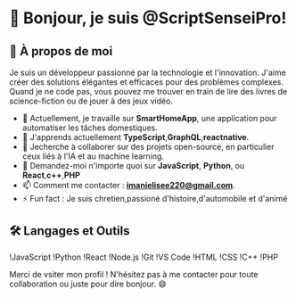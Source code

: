 # 👋 Bonjour, je suis @ScriptSenseiPro!

## 🚀 À propos de moi

Je suis un développeur passionné par la technologie et l'innovation. J'aime créer des solutions élégantes et efficaces pour des problèmes complexes. Quand je ne code pas, vous pouvez me trouver en train de lire des livres de science-fiction ou de jouer à des jeux vidéo.

- 🔭 Actuellement, je travaille sur **SmartHomeApp**, une application pour automatiser les tâches domestiques.
- 🌱 J'apprends actuellement **TypeScript**,**GraphQL**,**reactnative**.
- 👯 Jecherche à collaborer sur des projets open-source, en particulier ceux liés à l'IA et au machine learning.
- 💬 Demandez-moi n'importe quoi sur **JavaScript**, **Python**, ou **React**,**c++**,**PHP**
- 📫 Comment me contacter : **imanielisee220@gmail.com**.
- ⚡ Fun fact : Je suis chretien,passioné d'histoire,d'automobile et d'animé 

## 🛠️ Langages et Outils

!JavaScript
!Python
!React
!Node.js
!Git
!VS Code
!HTML
!CSS
!C++
!PHP

Merci de vsiter mon profil ! N'hésitez pas à me contacter pour toute collaboration ou juste pour dire bonjour. 😄
